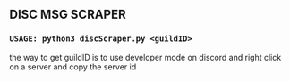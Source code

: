 
## DISC MSG SCRAPER

### `USAGE: python3 discScraper.py <guildID>`

the way to get guildID is to use developer mode on discord and right click on a server and copy the server id
